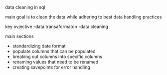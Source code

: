 data cleaning in sql

main goal is to clean the data while adhering to best data handling practices

key ovjective
  -data transaformaton
  -data cleaning

main sections
  - standardizing date format
  - populate columns that can be populated
  - breaking out columns into specific columns
  - renaming values that need to be renamed
  - creating savepoints for error handling
